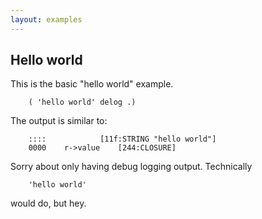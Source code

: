 ```yaml
---
layout: examples
---
```


Hello world
-----------

This is the basic "hello world" example.

        ( 'hello world' delog .)

The output is similar to:

        ::::			[11f:STRING "hello world"]
        0000	r->value	[244:CLOSURE]

Sorry about only having debug logging output. Technically

        'hello world'

would do, but hey.

